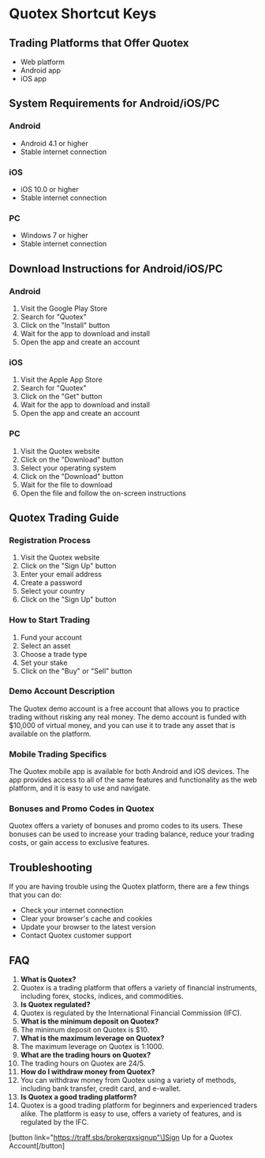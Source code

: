 # Quotex Shortcut Keys

## Trading Platforms that Offer Quotex

-   Web platform
-   Android app
-   iOS app

## System Requirements for Android/iOS/PC

### Android

-   Android 4.1 or higher
-   Stable internet connection

### iOS

-   iOS 10.0 or higher
-   Stable internet connection

### PC

-   Windows 7 or higher
-   Stable internet connection

## Download Instructions for Android/iOS/PC

### Android

1.  Visit the Google Play Store
2.  Search for "Quotex"
3.  Click on the "Install" button
4.  Wait for the app to download and install
5.  Open the app and create an account

### iOS

1.  Visit the Apple App Store
2.  Search for "Quotex"
3.  Click on the "Get" button
4.  Wait for the app to download and install
5.  Open the app and create an account

### PC

1.  Visit the Quotex website
2.  Click on the "Download" button
3.  Select your operating system
4.  Click on the "Download" button
5.  Wait for the file to download
6.  Open the file and follow the on-screen instructions

## Quotex Trading Guide

### Registration Process

1.  Visit the Quotex website
2.  Click on the "Sign Up" button
3.  Enter your email address
4.  Create a password
5.  Select your country
6.  Click on the "Sign Up" button

### How to Start Trading

1.  Fund your account
2.  Select an asset
3.  Choose a trade type
4.  Set your stake
5.  Click on the "Buy" or "Sell" button

### Demo Account Description

The Quotex demo account is a free account that allows you to practice
trading without risking any real money. The demo account is funded with
\$10,000 of virtual money, and you can use it to trade any asset that is
available on the platform.

### Mobile Trading Specifics

The Quotex mobile app is available for both Android and iOS devices. The
app provides access to all of the same features and functionality as the
web platform, and it is easy to use and navigate.

### Bonuses and Promo Codes in Quotex

Quotex offers a variety of bonuses and promo codes to its users. These
bonuses can be used to increase your trading balance, reduce your
trading costs, or gain access to exclusive features.

## Troubleshooting

If you are having trouble using the Quotex platform, there are a few
things that you can do:

-   Check your internet connection
-   Clear your browser\'s cache and cookies
-   Update your browser to the latest version
-   Contact Quotex customer support

## FAQ

1.  **What is Quotex?**
2.  Quotex is a trading platform that offers a variety of financial
    instruments, including forex, stocks, indices, and commodities.
3.  **Is Quotex regulated?**
4.  Quotex is regulated by the International Financial Commission (IFC).
5.  **What is the minimum deposit on Quotex?**
6.  The minimum deposit on Quotex is \$10.
7.  **What is the maximum leverage on Quotex?**
8.  The maximum leverage on Quotex is 1:1000.
9.  **What are the trading hours on Quotex?**
10. The trading hours on Quotex are 24/5.
11. **How do I withdraw money from Quotex?**
12. You can withdraw money from Quotex using a variety of methods,
    including bank transfer, credit card, and e-wallet.
13. **Is Quotex a good trading platform?**
14. Quotex is a good trading platform for beginners and experienced
    traders alike. The platform is easy to use, offers a variety of
    features, and is regulated by the IFC.

\[button link="https://traff.sbs/brokerqxsignup"\]Sign Up for a
Quotex Account\[/button\]

